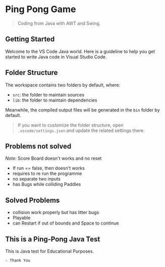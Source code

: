 # Ping Pong Game
> Coding from Java with AWT and Swing.


## Getting Started

Welcome to the VS Code Java world. Here is a guideline to help you get started to write Java code in Visual Studio Code.

## Folder Structure

The workspace contains two folders by default, where:

- `src`: the folder to maintain sources
- `lib`: the folder to maintain dependencies

Meanwhile, the compiled output files will be generated in the `bin` folder by default.

> If you want to customize the folder structure, open `.vscode/settings.json` and update the related settings there.

## Problems not solved

*Note:* Score Board doesn't works and no reset
- If run == false, then doesn't works
- requires to re run the programme
- no separate two inputs 
- has Bugs while colliding Paddles

## Solved Problems
- collision work properly but has litter bugs 
- Playable
- can Restart if out of bounds and Space to continue

## This is a Ping-Pong Java Test

This is Java test for Educational Purposes.

    - Thank You
